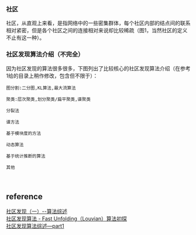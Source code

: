 ### 社区
社区，从直观上来看，是指网络中的一些密集群体，每个社区内部的结点间的联系相对紧密，但是各个社区之间的连接相对来说却比较稀疏（图1，当然社区的定义不止有这一种）。
### 社区发现算法介绍（不完全）
因为社区发现的算法很多很多，下图列出了比较核心的社区发现算法介绍（在参考1给的目录上稍作修改，包含但不限于）：
```
图分割:二分图,KL算法,最大流算法

聚类:层次聚类,划分聚类/扁平聚类,谱聚类

分裂法

谱方法

基于模块度的方法

动态算法

基于统计推断的算法

其他
```


&nbsp;
## reference
[社区发现（一）--算法综述](https://blog.csdn.net/App_12062011/article/details/91352358)  
[社区发现算法 - Fast Unfolding（Louvian）算法初探](https://www.cnblogs.com/LittleHann/p/9078909.html#_lab2_0_0)  
[社区发现算法综述—part1](https://zhuanlan.zhihu.com/p/141401358)
